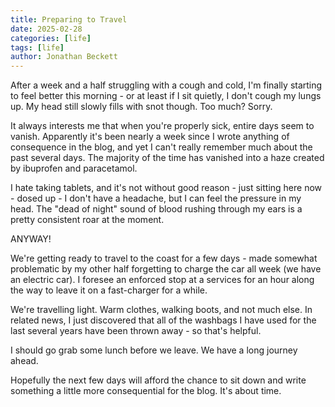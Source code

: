 ```yaml
---
title: Preparing to Travel
date: 2025-02-28
categories: [life]
tags: [life]
author: Jonathan Beckett
---
```


After a week and a half struggling with a cough and cold, I'm finally starting to feel better this morning - or at least if I sit quietly, I don't cough my lungs up. My head still slowly fills with snot though. Too much? Sorry.

It always interests me that when you're properly sick, entire days seem to vanish. Apparently it's been nearly a week since I wrote anything of consequence in the blog, and yet I can't really remember much about the past several days. The majority of the time has vanished into a haze created by ibuprofen and paracetamol.

I hate taking tablets, and it's not without good reason - just sitting here now - dosed up - I don't have a headache, but I can feel the pressure in my head. The "dead of night" sound of blood rushing through my ears is a pretty consistent roar at the moment.

ANYWAY!

We're getting ready to travel to the coast for a few days - made somewhat problematic by my other half forgetting to charge the car all week (we have an electric car). I foresee an enforced stop at a services for an hour along the way to leave it on a fast-charger for a while.

We're travelling light. Warm clothes, walking boots, and not much else. In related news, I just discovered that all of the washbags I have used for the last several years have been thrown away - so that's helpful.

I should go grab some lunch before we leave. We have a long journey ahead.

Hopefully the next few days will afford the chance to sit down and write something a little more consequential for the blog. It's about time. 